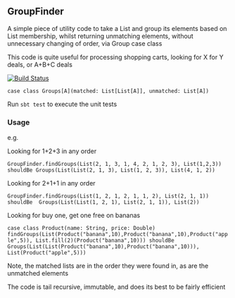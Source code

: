 
## GroupFinder

A simple piece of utility code to take a List and group its elements based on List membership, 
whilst returning unmatching elements, without unnecessary changing of order, via Group case class

This code is quite useful for processing shopping carts, looking for X for Y deals, or A+B+C deals

[![Build Status](https://travis-ci.org/fancellu/GroupFinder.svg?branch=master)](https://travis-ci.org/fancellu/GroupFinder)

`case class Groups[A](matched: List[List[A]], unmatched: List[A])`

Run `sbt test` to execute the unit tests

### Usage

e.g.

Looking for 1+2+3 in any order
 
`GroupFinder.findGroups(List(2, 1, 3, 1, 4, 2, 1, 2, 3), List(1,2,3)) shouldBe
           Groups(List(List(2, 1, 3), List(1, 2, 3)), List(4, 1, 2))`
 
Looking for 2+1+1 in any order 
 
`GroupFinder.findGroups(List(1, 2, 1, 2, 1, 1, 2), List(2, 1, 1)) shouldBe 
    Groups(List(List(1, 2, 1), List(2, 1, 1)), List(2))`
    
Looking for buy one, get one free on bananas    

`case class Product(name: String, price: Double)
         findGroups(List(Product("banana",10),Product("banana",10),Product("apple",5)), List.fill(2)(Product("banana",10))) shouldBe         
           Groups(List(List(Product("banana",10),Product("banana",10))), List(Product("apple",5)))`    
  
Note, the matched lists are in the order they were found in, as are the unmatched elements

The code is tail recursive, immutable, and does its best to be fairly efficient


